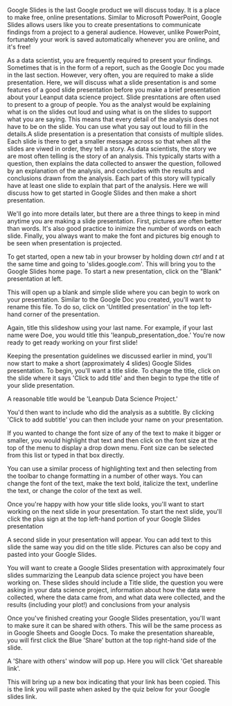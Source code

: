 Google Slides is the last Google product we will discuss today. It is a place to make free, online presentations. Similar to Microsoft PowerPoint, Google Slides allows users like you to create presentations to communicate findings from a project to a general audience. However, unlike PowerPoint, fortunately your work is saved automatically whenever you are online, and it's free!

As a data scientist, you are frequently required to present your findings. Sometimes that is in the form of a report, such as the Google Doc you made in the last section. However, very often, you are required to make a slide presentation. Here, we will discuss what a slide presentation is and some features of a good slide presentation before you make a brief presentation about your Leanput data science project. Slide presntations are often used to present to a group of people. You as the analyst would be explaining what is on the slides out loud and using what is on the slides to support what you are saying. This means that every detail of the analysis does not have to be on the slide. You can use what you say out loud to fill in the details.A slide presentation is a presentation that consists of multiple slides. Each slide is there to get a smaller message across so that when all the slides are viwed in order, they tell a story. As data scientists, the story we are most often telling is the story of an analysis. This typically starts with a question, then explains the data collected to answer the question, followed by an explanation of the analysis, and concludes with the results and conclusions drawn from the analysis. Each part of this story will typically have at least one slide to explain that part of the analysis. Here we will discuss how to get started in Google Slides and then make a short presentation.

We'll go into more details later, but there are a three things to keep in mind anytime you are making a slide presentation. First, pictures are often better than words. It's also good practice to inimize the number of words on each slide. Finally, you always want to make the font and pictures big enough to be seen when presentation is projected.

To get started, open a new tab in your browser by holding down _ctrl_ and _t_ at the same time and going to 'slides.google.com'. This will bring you to the Google Slides home page. To start a new presentation, click on the "Blank" presentation at left. 

This will open up a blank and simple slide where you can begin to work on your presentation. Similar to the Google Doc you created, you'll want to rename this file. To do so, click on 'Untitled presentation' in the top left-hand corner of the presentation. 

Again, title this slideshow using your last name. For example, if your last name were Doe, you would title this 'leanpub_presentation_doe.' You're now ready to get ready working on your first slide!

Keeping the presentation guidelines we discussed earlier in mind, you'll now start to make a short (approximately 4 slides) Google Slides presentation. To begin, you'll want a title slide. To change the title, click on the slide where it says 'Click to add title' and then begin to type the title of your slide presentation. 

A reasonable title would be 'Leanpub Data Science Project.' 

You'd then want to include who did the analysis as a subtitle. By clicking 'Click to add subtitle' you can then include your name on your presentation.

If you wanted to change the font size of any of the text to make it bigger or smaller, you would highlight that text and then click on the font size at the top of the menu to display a drop down menu. Font size can be selected from this list or typed in that box directly.

You can use a similar process of highlighting text and then selecting from the toolbar to change formatting in a number of other ways. You can change the font of the text, make the text bold, italicize the text, underline the text, or change the color of the text as well.

Once you're happy with how your title slide looks, you'll want to start working on the next slide in your presentation. To start the next slide, you'll click the plus sign at the top left-hand portion of your Google Slides presentation

A second slide in your presentation will appear. You can add text to this slide the same way you did on the title slide. Pictures can also be copy and pasted into your Google Slides. 

You will want to create a Google Slides presentation with approximately four slides summarizing the Leanpub data science project you have been working on. These slides should include a Title slide, the question you were asking in your data science project, information about how the data were collected, where the data came from, and what data were collected, and the results (including your plot!) and conclusions from your analysis

Once you've finished creating your Google Slides presentation, you'll want to make sure it can be shared with others. This will be the same process as in Google Sheets and Google Docs. To make the presentation shareable, you will first click the Blue 'Share' button at the top right-hand side of the slide.

A 'Share with others' window will pop up. Here you will click 'Get shareable link'.

This will bring up a new box indicating that your link has been copied. This is the link you will paste when asked by the quiz below for your Google slides link.